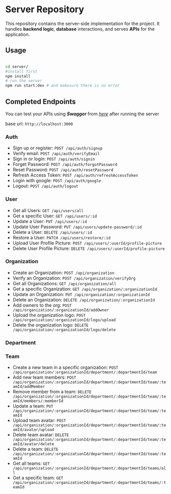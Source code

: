 # Server Repository

This repository contains the server-side implementation for the project. It handles **backend logic**, **database** interactions, and serves **APIs** for the application.

## Usage

```bash

cd server/
#install first
npm install
# run the server
npm run start:dev # and makesure there is no error
```

## Completed Endpoints

You can test your APIs using **_Swagger_** from [_here_](http://localhost:3000/api-docs/) after running the server

base url: `http://localhost:3000`

### Auth

- Sign up or register: `POST /api/auth/signup`
- Verify email: `POST /api/auth/verifyEmail`
- Sign in or login: `POST /api/auth/signin`
- Forget Password: `POST /api/auth/forgotPassword`
- Reset Password: `POST /api/auth/resetPassword`
- Refresh Access Token: `POST /api/auth/refreshAccessToken`
- Login with google: `POST /api/auth/google`
- Logout: `POST /api/auth/logout`

### User

- Get all Users: `GET /api/users/all`
- Get a specific User: `GET /api/users/:id`
- Update a User: `PUT /api/users/:id`
- Update User Password: `PUT /api/users/update-password/:id`
- Delete a User: `DELETE /api/users/:id`
- Restore a User: `PATCH /api/users/restore/:id`
- Upload User Profile Picture: `POST /api/users/:userId/profile-picture`
- Delete User Profile Picture: `DELETE /api/users/:userId/profile-picture`

### Organization

- Create an Organization: `POST /api/organization`
- Verify an Organization: `POST /api/organization/verifyOrg`
- Get all Organizations: `GET /api/organization/all`
- Get a specific Organization: `GET /api/organization/:organizationId`
- Update an Organization: `PUT /api/organization/:organizationId`
- Delete an Organization: `DELETE /api/organization/:organizationId`
- Add owners to the org: `POST /api/organization/:organizationId/addOwner`
- Upload the organization logo: `POST /api/organization/:organizationId/logo/upload`
- Delete the organization logo: `DELETE /api/organization/:organizationId/logo/delete`

### Department

### Team

- Create a new team in a specific organization: `POST /api/organization/:organizationId/department/:departmentId/team`
- Add new team members: `POST /api/organization/:organizationId/department/:departmentId/team/:teamId/addMember`
- Remove member from a team: `DELETE /api/organization/:organizationId/department/:departmentId/team/:teamId/members/:memberId`
- Update a team: `PUT /api/organization/:organizationId/department/:departmentId/team/:teamId`
- Upload team avatar: `POST /api/organization/:organizationId/department/:departmentId/team/:teamId/avatar/upload`
- Delete team avatar: `DELETE /api/organization/:organizationId/department/:departmentId/team/:teamId/avatar/delete`
- Delete a team: `DELETE /api/organization/:organizationId/department/:departmentId/team/:teamId`
- Get all teams: `GET /api/organization/:organizationId/department/:departmentId/teams/all`
- Get a specific team: `GET /api/organization/:organizationId/department/:departmentId/teams/:teamId`

